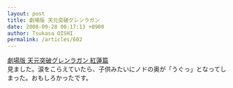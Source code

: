 ```yaml
---
layout: post
title: 劇場版 天元突破グレンラガン
date: 2008-09-28 00:17:13 +0900
author: Tsukasa OISHI
permalink: /articles/602
---
```



[劇場版 天元突破グレンラガン 紅蓮篇](http://www.gurren-lagann-movie.net/)  
見ました。涙をこらえていたら、子供みたいにノドの奥が「うぐっ」となってしまった。おもしろかったです。  

